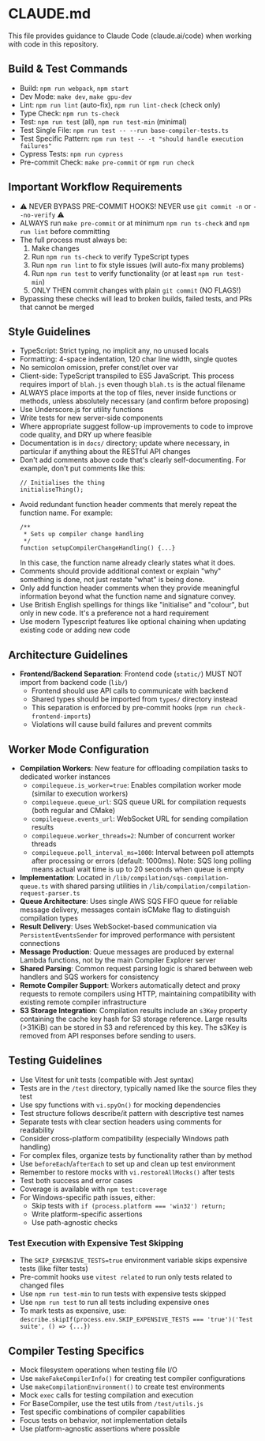 # CLAUDE.md

This file provides guidance to Claude Code (claude.ai/code) when working with code in this repository.

## Build & Test Commands
- Build: `npm run webpack`, `npm start`
- Dev Mode: `make dev`, `make gpu-dev`
- Lint: `npm run lint` (auto-fix), `npm run lint-check` (check only)
- Type Check: `npm run ts-check`
- Test: `npm run test` (all), `npm run test-min` (minimal)
- Test Single File: `npm run test -- --run base-compiler-tests.ts`
- Test Specific Pattern: `npm run test -- -t "should handle execution failures"`
- Cypress Tests: `npm run cypress`
- Pre-commit Check: `make pre-commit` or `npm run check`

## Important Workflow Requirements
- ⚠️ NEVER BYPASS PRE-COMMIT HOOKS! NEVER use `git commit -n` or `--no-verify` ⚠️
- ALWAYS run `make pre-commit` or at minimum `npm run ts-check` and `npm run lint` before committing
- The full process must always be:
  1. Make changes
  2. Run `npm run ts-check` to verify TypeScript types
  3. Run `npm run lint` to fix style issues (will auto-fix many problems)
  4. Run `npm run test` to verify functionality (or at least `npm run test-min`)
  5. ONLY THEN commit changes with plain `git commit` (NO FLAGS!)
- Bypassing these checks will lead to broken builds, failed tests, and PRs that cannot be merged

## Style Guidelines
- TypeScript: Strict typing, no implicit any, no unused locals
- Formatting: 4-space indentation, 120 char line width, single quotes
- No semicolon omission, prefer const/let over var
- Client-side: TypeScript transpiled to ES5 JavaScript. This process requires import of `blah.js` even though `blah.ts` is the actual filename
- ALWAYS place imports at the top of files, never inside functions or methods, unless absolutely necessary (and confirm before proposing)
- Use Underscore.js for utility functions
- Write tests for new server-side components
- Where appropriate suggest follow-up improvements to code to improve code quality, and DRY up where feasible
- Documentation is in `docs/` directory; update where necessary, in particular if anything about the RESTful API changes
- Don't add comments above code that's clearly self-documenting. For example, don't put comments like this:
  ```
  // Initialises the thing
  initialiseThing();
  ```
- Avoid redundant function header comments that merely repeat the function name. For example:
  ```
  /**
   * Sets up compiler change handling
   */
  function setupCompilerChangeHandling() {...}
  ```
  In this case, the function name already clearly states what it does.
- Comments should provide additional context or explain "why" something is done, not just restate "what" is being done.
- Only add function header comments when they provide meaningful information beyond what the function name and signature convey.
- Use British English spellings for things like "initialise" and "colour", but only in new code. It's a preference not a hard requirement
- Use modern Typescript features like optional chaining when updating existing code or adding new code

## Architecture Guidelines
- **Frontend/Backend Separation**: Frontend code (`static/`) MUST NOT import from backend code (`lib/`)
  - Frontend should use API calls to communicate with backend
  - Shared types should be imported from `types/` directory instead
  - This separation is enforced by pre-commit hooks (`npm run check-frontend-imports`)
  - Violations will cause build failures and prevent commits

## Worker Mode Configuration
- **Compilation Workers**: New feature for offloading compilation tasks to dedicated worker instances
  - `compilequeue.is_worker=true`: Enables compilation worker mode (similar to execution workers)
  - `compilequeue.queue_url`: SQS queue URL for compilation requests (both regular and CMake)
  - `compilequeue.events_url`: WebSocket URL for sending compilation results
  - `compilequeue.worker_threads=2`: Number of concurrent worker threads
  - `compilequeue.poll_interval_ms=1000`: Interval between poll attempts after processing or errors (default: 1000ms). Note: SQS long polling means actual wait time is up to 20 seconds when queue is empty
- **Implementation**: Located in `/lib/compilation/sqs-compilation-queue.ts` with shared parsing utilities in `/lib/compilation/compilation-request-parser.ts`
- **Queue Architecture**: Uses single AWS SQS FIFO queue for reliable message delivery, messages contain isCMake flag to distinguish compilation types
- **Result Delivery**: Uses WebSocket-based communication via `PersistentEventsSender` for improved performance with persistent connections
- **Message Production**: Queue messages are produced by external Lambda functions, not by the main Compiler Explorer server
- **Shared Parsing**: Common request parsing logic is shared between web handlers and SQS workers for consistency
- **Remote Compiler Support**: Workers automatically detect and proxy requests to remote compilers using HTTP, maintaining compatibility with existing remote compiler infrastructure
- **S3 Storage Integration**: Compilation results include an `s3Key` property containing the cache key hash for S3 storage reference. Large results (>31KiB) can be stored in S3 and referenced by this key. The s3Key is removed from API responses before sending to users.

## Testing Guidelines
- Use Vitest for unit tests (compatible with Jest syntax)
- Tests are in the `/test` directory, typically named like the source files they test
- Use spy functions with `vi.spyOn()` for mocking dependencies
- Test structure follows describe/it pattern with descriptive test names
- Separate tests with clear section headers using comments for readability
- Consider cross-platform compatibility (especially Windows path handling)
- For complex files, organize tests by functionality rather than by method
- Use `beforeEach`/`afterEach` to set up and clean up test environment
- Remember to restore mocks with `vi.restoreAllMocks()` after tests
- Test both success and error cases
- Coverage is available with `npm test:coverage`
- For Windows-specific path issues, either:
  - Skip tests with `if (process.platform === 'win32') return;`
  - Write platform-specific assertions
  - Use path-agnostic checks

### Test Execution with Expensive Test Skipping
- The `SKIP_EXPENSIVE_TESTS=true` environment variable skips expensive tests (like filter tests)
- Pre-commit hooks use `vitest related` to run only tests related to changed files
- Use `npm run test-min` to run tests with expensive tests skipped
- Use `npm run test` to run all tests including expensive ones
- To mark tests as expensive, use: `describe.skipIf(process.env.SKIP_EXPENSIVE_TESTS === 'true')('Test suite', () => {...})`

## Compiler Testing Specifics
- Mock filesystem operations when testing file I/O
- Use `makeFakeCompilerInfo()` for creating test compiler configurations
- Use `makeCompilationEnvironment()` to create test environments
- Mock `exec` calls for testing compilation and execution
- For BaseCompiler, use the test utils from `/test/utils.js`
- Test specific combinations of compiler capabilities
- Focus tests on behavior, not implementation details
- Use platform-agnostic assertions where possible
